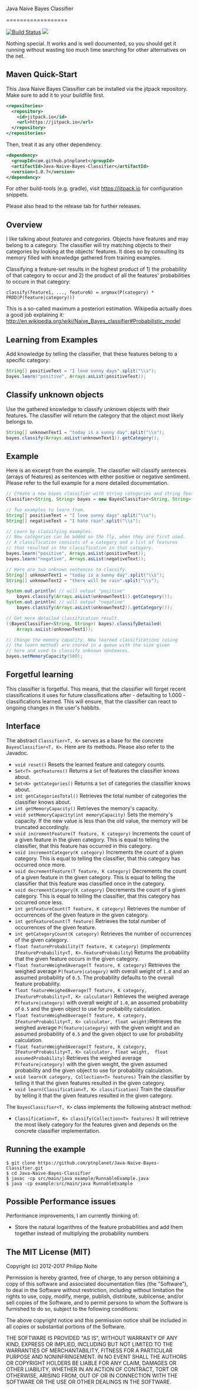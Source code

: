 Java Naive Bayes Classifier

==================

[![Build Status](https://travis-ci.org/ptnplanet/Java-Naive-Bayes-Classifier.svg?branch=master)](https://travis-ci.org/ptnplanet/Java-Naive-Bayes-Classifier)
[![](https://jitpack.io/v/ptnplanet/Java-Naive-Bayes-Classifier.svg)](https://jitpack.io/#ptnplanet/Java-Naive-Bayes-Classifier)

Nothing special. It works and is well documented, so you should get it running without wasting too much time searching for other alternatives on the net.

Maven Quick-Start
------------------

This Java Naive Bayes Classifier can be installed via the jitpack repository. Make sure to add it to your buildfile first.

```xml
<repositories>
  <repository>
    <id>jitpack.io</id>
    <url>https://jitpack.io</url>
  </repository>
</repositories>
```

Then, treat it as any other dependency.

```xml
<dependency>
  <groupId>com.github.ptnplanet</groupId>
  <artifactId>Java-Naive-Bayes-Classifier</artifactId>
  <version>1.0.7</version>
</dependency>
```

For other build-tools (e.g. gradle), visit https://jitpack.io for configuration snippets.

Please also head to the release tab for further releases.

Overview
------------------

I like talking about *features* and *categories*. Objects have features and may belong to a category. The classifier will try matching objects to their categories by looking at the objects' features. It does so by consulting its memory filled with knowledge gathered from training examples.

Classifying a feature-set results in the highest product of 1) the probability of that category to occur and 2) the product of all the features' probabilities to occure in that category:

```classify(feature1, ..., featureN) = argmax(P(category) * PROD(P(feature|category)))```

This is a so-called maximum a posteriori estimation. Wikipedia actually does a good job explaining it: http://en.wikipedia.org/wiki/Naive_Bayes_classifier#Probabilistic_model

Learning from Examples
------------------

Add knowledge by telling the classifier, that these features belong to a specific category:

```java
String[] positiveText = "I love sunny days".split("\\s");
bayes.learn("positive", Arrays.asList(positiveText));
```

Classify unknown objects
------------------

Use the gathered knowledge to classify unknown objects with their features. The classifier will return the category that the object most likely belongs to.

```java
String[] unknownText1 = "today is a sunny day".split("\\s");
bayes.classify(Arrays.asList(unknownText1)).getCategory();
```

Example
------------------

Here is an excerpt from the example. The classifier will classify sentences (arrays of features) as sentences with either positive or negative sentiment. Please refer to the full example for a more detailed documentation.

```java
// Create a new bayes classifier with string categories and string features.
Classifier<String, String> bayes = new BayesClassifier<String, String>();

// Two examples to learn from.
String[] positiveText = "I love sunny days".split("\\s");
String[] negativeText = "I hate rain".split("\\s");

// Learn by classifying examples.
// New categories can be added on the fly, when they are first used.
// A classification consists of a category and a list of features
// that resulted in the classification in that category.
bayes.learn("positive", Arrays.asList(positiveText));
bayes.learn("negative", Arrays.asList(negativeText));

// Here are two unknown sentences to classify.
String[] unknownText1 = "today is a sunny day".split("\\s");
String[] unknownText2 = "there will be rain".split("\\s");

System.out.println( // will output "positive"
    bayes.classify(Arrays.asList(unknownText1)).getCategory());
System.out.println( // will output "negative"
    bayes.classify(Arrays.asList(unknownText2)).getCategory());

// Get more detailed classification result.
((BayesClassifier<String, String>) bayes).classifyDetailed(
    Arrays.asList(unknownText1));

// Change the memory capacity. New learned classifications (using
// the learn method) are stored in a queue with the size given
// here and used to classify unknown sentences.
bayes.setMemoryCapacity(500);
```

Forgetful learning
------------------

This classifier is forgetful. This means, that the classifier will forget recent classifications it uses for future classifications after - defaulting to 1.000 - classifications learned. This will ensure, that the classifier can react to ongoing changes in the user's habbits.


Interface
------------------
The abstract ```Classifier<T, K>``` serves as a base for the concrete ```BayesClassifier<T, K>```. Here are its methods. Please also refer to the Javadoc.

* ```void reset()``` Resets the learned feature and category counts.
* ```Set<T> getFeatures()``` Returns a ```Set``` of features the classifier knows about.
* ```Set<K> getCategories()``` Returns a ```Set``` of categories the classifier knows about.
* ```int getCategoriesTotal()``` Retrieves the total number of categories the classifier knows about.
* ```int getMemoryCapacity()``` Retrieves the memory's capacity.
* ```void setMemoryCapacity(int memoryCapacity)``` Sets the memory's capacity.  If the new value is less than the old value, the memory will be truncated accordingly.
* ```void incrementFeature(T feature, K category)``` Increments the count of a given feature in the given category.  This is equal to telling the classifier, that this feature has occurred in this category.
* ```void incrementCategory(K category)``` Increments the count of a given category.  This is equal to telling the classifier, that this category has occurred once more.
* ```void decrementFeature(T feature, K category)``` Decrements the count of a given feature in the given category.  This is equal to telling the classifier that this feature was classified once in the category.
* ```void decrementCategory(K category)``` Decrements the count of a given category.  This is equal to telling the classifier, that this category has occurred once less.
* ```int getFeatureCount(T feature, K category)``` Retrieves the number of occurrences of the given feature in the given category.
* ```int getFeatureCount(T feature)``` Retrieves the total number of occurrences of the given feature.
* ```int getCategoryCount(K category)``` Retrieves the number of occurrences of the given category.
* ```float featureProbability(T feature, K category)``` (*implements* ```IFeatureProbability<T, K>.featureProbability```) Returns the probability that the given feature occurs in the given category.
* ```float featureWeighedAverage(T feature, K category)``` Retrieves the weighed average ```P(feature|category)``` with overall weight of ```1.0``` and an assumed probability of ```0.5```. The probability defaults to the overall feature probability.
* ```float featureWeighedAverage(T feature, K category, IFeatureProbability<T, K> calculator)``` Retrieves the weighed average ```P(feature|category)``` with overall weight of ```1.0```, an assumed probability of ```0.5``` and the given object to use for probability calculation.
* ```float featureWeighedAverage(T feature, K category, IFeatureProbability<T, K> calculator, float weight)```Retrieves the weighed average ```P(feature|category)``` with the given weight and an assumed probability of ```0.5``` and the given object to use for probability calculation.
* ```float featureWeighedAverage(T feature, K category, IFeatureProbability<T, K> calculator, float weight,  float assumedProbability)``` Retrieves the weighed average ```P(feature|category)``` with the given weight, the given assumed probability and the given object to use for probability calculation.
* ```void learn(K category, Collection<T> features)``` Train the classifier by telling it that the given features resulted in the given category.
* ```void learn(Classification<T, K> classification)``` Train the classifier by telling it that the given features resulted in the given category.

The ```BayesClassifier<T, K>``` class implements the following abstract method:

* ```Classification<T, K> classify(Collection<T> features)``` It will retrieve the most likely category for the features given and depends on the concrete classifier implementation.

Running the example
------------------

```shell
$ git clone https://github.com/ptnplanet/Java-Naive-Bayes-Classifier.git
$ cd Java-Naive-Bayes-Classifier
$ javac -cp src/main/java example/RunnableExample.java
$ java -cp example:src/main/java RunnableExample
```

Possible Performance issues
------------------

Performance improvements, I am currently thinking of:

- Store the natural logarithms of the feature probabilities and add them together instead of multiplying the probability numbers

The MIT License (MIT)
------------------

Copyright (c) 2012-2017 Philipp Nolte

Permission is hereby granted, free of charge, to any person obtaining a copy
of this software and associated documentation files (the "Software"), to deal
in the Software without restriction, including without limitation the rights
to use, copy, modify, merge, publish, distribute, sublicense, and/or sell
copies of the Software, and to permit persons to whom the Software is
furnished to do so, subject to the following conditions:

The above copyright notice and this permission notice shall be included in
all copies or substantial portions of the Software.

THE SOFTWARE IS PROVIDED "AS IS", WITHOUT WARRANTY OF ANY KIND, EXPRESS OR
IMPLIED, INCLUDING BUT NOT LIMITED TO THE WARRANTIES OF MERCHANTABILITY,
FITNESS FOR A PARTICULAR PURPOSE AND NONINFRINGEMENT. IN NO EVENT SHALL THE
AUTHORS OR COPYRIGHT HOLDERS BE LIABLE FOR ANY CLAIM, DAMAGES OR OTHER
LIABILITY, WHETHER IN AN ACTION OF CONTRACT, TORT OR OTHERWISE, ARISING FROM,
OUT OF OR IN CONNECTION WITH THE SOFTWARE OR THE USE OR OTHER DEALINGS IN
THE SOFTWARE.
